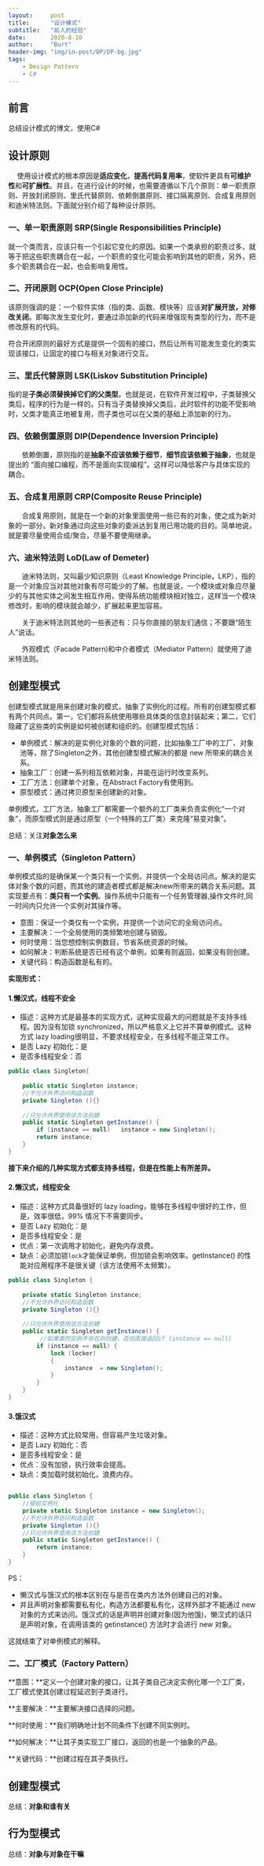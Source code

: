 ```yaml
---
layout:     post
title:      "设计模式"
subtitle:   "前人的经验"
date:       2020-8-10
author:     "Burt"
header-img: "img/in-post/DP/DP-bg.jpg"
tags:
    - Design Pattern
	- C#
---
```






## 前言

总结设计模式的博文，使用C#





## 设计原则

　	使用设计模式的根本原因是**适应变化**，**提高代码复用率**，使软件更具有**可维护性**和**可扩展性**。并且，在进行设计的时候，也需要遵循以下几个原则：单一职责原则、开放封闭原则、里氏代替原则、依赖倒置原则、接口隔离原则、合成复用原则和迪米特法则。下面就分别介绍了每种设计原则。

### 一、单一职责原则 SRP(Single Responsibilities Principle)

​		就一个类而言，应该只有一个引起它变化的原因。如果一个类承担的职责过多，就等于把这些职责耦合在一起，一个职责的变化可能会影响到其他的职责，另外，把多个职责耦合在一起，也会影响复用性。

### 二、开闭原则 OCP(Open Close Principle)

​		该原则强调的是：一个软件实体（指的类、函数、模块等）应该**对扩展开放，对修改关闭**。即每次发生变化时，要通过添加新的代码来增强现有类型的行为，而不是修改原有的代码。

​		符合开闭原则的最好方式是提供一个固有的接口，然后让所有可能发生变化的类实现该接口，让固定的接口与相关对象进行交互。

### 三、里氏代替原则 LSK(Liskov Substitution Principle)

​		指的是**子类必须替换掉它们的父类型**。也就是说，在软件开发过程中，子类替换父类后，程序的行为是一样的。只有当子类替换掉父类后，此时软件的功能不受影响时，父类才能真正地被复用，而子类也可以在父类的基础上添加新的行为。

### 四、依赖倒置原则 DIP(Dependence Inversion Principle)

　　依赖倒置，原则指的是**抽象不应该依赖于细节**，**细节应该依赖于抽象**，也就是提出的 “面向接口编程，而不是面向实现编程”。这样可以降低客户与具体实现的耦合。

### 五、合成复用原则 CRP(Composite Reuse Principle)

　　合成复用原则，就是在一个新的对象里面使用一些已有的对象，使之成为新对象的一部分。新对象通过向这些对象的委派达到复用已用功能的目的。简单地说，就是要尽量使用合成/聚合，尽量不要使用继承。

### 六、迪米特法则 LoD(Law of Demeter)

　　迪米特法则，又叫最少知识原则（Least Knowledge  Principle，LKP），指的是一个对象应当对其他对象有尽可能少的了解。也就是说，一个模块或对象应尽量少的与其他实体之间发生相互作用，使得系统功能模块相对独立，这样当一个模块修改时，影响的模块就会越少，扩展起来更加容易。

　　关于迪米特法则其他的一些表述有：只与你直接的朋友们通信；不要跟“陌生人”说话。

　　外观模式（Facade Pattern)和中介者模式（Mediator Pattern）就使用了迪米特法则。



## 创建型模式

创建型模式就是用来创建对象的模式，抽象了实例化的过程。所有的创建型模式都有两个共同点。第一，它们都将系统使用哪些具体类的信息封装起来；第二，它们隐藏了这些类的实例是如何被创建和组织的。创建型模式包括：

- 单例模式：解决的是实例化对象的个数的问题，比如抽象工厂中的工厂、对象池等，除了Singleton之外，其他创建型模式解决的都是 new 所带来的耦合关系。
- 抽象工厂：创建一系列相互依赖对象，并能在运行时改变系列。
- 工厂方法：创建单个对象，在Abstract Factory有使用到。
- 原型模式：通过拷贝原型来创建新的对象。

 单例模式，工厂方法，抽象工厂都需要一个额外的工厂类来负责实例化“一个对象”，而原型模式则是通过原型（一个特殊的工厂类）来克隆“易变对象”。

总结：关注**对象怎么来**

### 一、单例模式（Singleton Pattern）

单例模式指的是确保某一个类只有一个实例，并提供一个全局访问点。解决的是实体对象个数的问题，而其他的建造者模式都是解决new所带来的耦合关系问题。其实现要点有：**类只有一个实例**。操作系统中只能有一个任务管理器,操作文件时,同一时间内只允许一个实例对其操作等。

- 意图：保证一个类仅有一个实例，并提供一个访问它的全局访问点。
- 主要解决：一个全局使用的类频繁地创建与销毁。
- 何时使用：当您想控制实例数目，节省系统资源的时候。
- 如何解决：判断系统是否已经有这个单例，如果有则返回，如果没有则创建。
- 关键代码：构造函数是私有的。

**实现形式：**

#### 1.懒汉式，线程不安全

- 描述：这种方式是最基本的实现方式，这种实现最大的问题就是不支持多线程。因为没有加锁 synchronized，所以严格意义上它并不算单例模式。这种方式 lazy loading很明显，不要求线程安全，在多线程不能正常工作。
- 是否 Lazy 初始化：是
- 是否多线程安全：否

~~~c#
public class Singleton{
    
    public static Singleton instance;
    //不允许外界访问构造函数
    private Singleton (){}  
    
    //只允许外界使用该方法创建
    public static Singleton getInstance() {  
    	if (instance == null)	instance = new Singleton();  
    	return instance;  
    }  
}
~~~

**接下来介绍的几种实现方式都支持多线程，但是在性能上有所差异。**

#### 2.懒汉式，线程安全

- 描述：这种方式具备很好的 lazy loading，能够在多线程中很好的工作，但是，效率很低，99% 情况下不需要同步。
- 是否 Lazy 初始化：是
- 是否多线程安全：是
- 优点：第一次调用才初始化，避免内存浪费。
- 缺点：必须加锁`lock`才能保证单例，但加锁会影响效率。getInstance() 的性能对应用程序不是很关键（该方法使用不太频繁）。

~~~c#
public class Singleton {  
    
    private static Singleton instance;  
    //不允许外界访问构造函数
    private Singleton (){}  
    
    //只允许外界使用该方法创建
    public static Singleton getInstance() {  
       	 //如果类的实例不存在则创建，否则直接返回if (instance == null)
		if (instance == null) {  
			lock (locker)
         	{
				instance  = new Singleton();
			}
    	}  
    }  
}
~~~

#### 3.饿汉式

- 描述：这种方式比较常用，但容易产生垃圾对象。
- 是否 Lazy 初始化：否
- 是否多线程安全：是
- 优点：没有加锁，执行效率会提高。
- 缺点：类加载时就初始化，浪费内存。

~~~c#

public class Singleton {  
    //提前实例化
    private static Singleton instance = new Singleton(); 
    //不允许外界访问构造函数
    private Singleton (){}  
    //只允许外界使用该方法创建
    public static Singleton getInstance() {  
    	return instance;  
    }  
}
~~~

PS：

- 懒汉式与饿汉式的根本区别在与是否在类内方法外创建自己的对象。
- 并且声明对象都需要私有化，构造方法都要私有化，这样外部才不能通过 new 对象的方式来访问。饿汉式的话是声明并创建对象(因为他饿)，懒汉式的话只是声明对象，在调用该类的 getinstance() 方法时才会进行 new 对象。

这就结束了对单例模式的解释。



### 二、工厂模式（Factory Pattern）

**意图：**定义一个创建对象的接口，让其子类自己决定实例化哪一个工厂类，工厂模式使其创建过程延迟到子类进行。

**主要解决：**主要解决接口选择的问题。

**何时使用：**我们明确地计划不同条件下创建不同实例时。

**如何解决：**让其子类实现工厂接口，返回的也是一个抽象的产品。

**关键代码：**创建过程在其子类执行。





## 创建型模式

总结：**对象和谁有关**







## 行为型模式

总结：**对象与对象在干嘛**